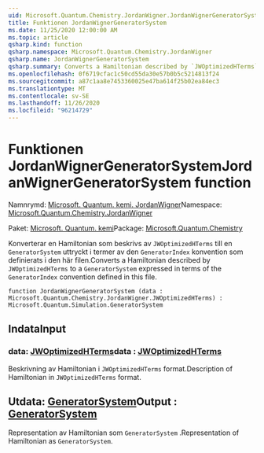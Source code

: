 ```yaml
---
uid: Microsoft.Quantum.Chemistry.JordanWigner.JordanWignerGeneratorSystem
title: Funktionen JordanWignerGeneratorSystem
ms.date: 11/25/2020 12:00:00 AM
ms.topic: article
qsharp.kind: function
qsharp.namespace: Microsoft.Quantum.Chemistry.JordanWigner
qsharp.name: JordanWignerGeneratorSystem
qsharp.summary: Converts a Hamiltonian described by `JWOptimizedHTerms` to a `GeneratorSystem` expressed in terms of the `GeneratorIndex` convention defined in this file.
ms.openlocfilehash: 0f6719cfac1c50cd55da30e57b0b5c5214813f24
ms.sourcegitcommit: a87c1aa8e7453360025e47ba614f25b02ea84ec3
ms.translationtype: MT
ms.contentlocale: sv-SE
ms.lasthandoff: 11/26/2020
ms.locfileid: "96214729"
---
```

# <a name="jordanwignergeneratorsystem-function"></a><span data-ttu-id="689a5-102">Funktionen JordanWignerGeneratorSystem</span><span class="sxs-lookup"><span data-stu-id="689a5-102">JordanWignerGeneratorSystem function</span></span>

<span data-ttu-id="689a5-103">Namnrymd: [Microsoft. Quantum. kemi. JordanWigner](xref:Microsoft.Quantum.Chemistry.JordanWigner)</span><span class="sxs-lookup"><span data-stu-id="689a5-103">Namespace: [Microsoft.Quantum.Chemistry.JordanWigner](xref:Microsoft.Quantum.Chemistry.JordanWigner)</span></span>

<span data-ttu-id="689a5-104">Paket: [Microsoft. Quantum. kemi](https://nuget.org/packages/Microsoft.Quantum.Chemistry)</span><span class="sxs-lookup"><span data-stu-id="689a5-104">Package: [Microsoft.Quantum.Chemistry](https://nuget.org/packages/Microsoft.Quantum.Chemistry)</span></span>


<span data-ttu-id="689a5-105">Konverterar en Hamiltonian som beskrivs av `JWOptimizedHTerms` till en `GeneratorSystem` uttryckt i termer av den `GeneratorIndex` konvention som definierats i den här filen.</span><span class="sxs-lookup"><span data-stu-id="689a5-105">Converts a Hamiltonian described by `JWOptimizedHTerms` to a `GeneratorSystem` expressed in terms of the `GeneratorIndex` convention defined in this file.</span></span>

```qsharp
function JordanWignerGeneratorSystem (data : Microsoft.Quantum.Chemistry.JordanWigner.JWOptimizedHTerms) : Microsoft.Quantum.Simulation.GeneratorSystem
```


## <a name="input"></a><span data-ttu-id="689a5-106">Indata</span><span class="sxs-lookup"><span data-stu-id="689a5-106">Input</span></span>

### <a name="data--jwoptimizedhterms"></a><span data-ttu-id="689a5-107">data: [JWOptimizedHTerms](xref:Microsoft.Quantum.Chemistry.JordanWigner.JWOptimizedHTerms)</span><span class="sxs-lookup"><span data-stu-id="689a5-107">data : [JWOptimizedHTerms](xref:Microsoft.Quantum.Chemistry.JordanWigner.JWOptimizedHTerms)</span></span>

<span data-ttu-id="689a5-108">Beskrivning av Hamiltonian i `JWOptimizedHTerms` format.</span><span class="sxs-lookup"><span data-stu-id="689a5-108">Description of Hamiltonian in `JWOptimizedHTerms` format.</span></span>



## <a name="output--generatorsystem"></a><span data-ttu-id="689a5-109">Utdata: [GeneratorSystem](xref:Microsoft.Quantum.Simulation.GeneratorSystem)</span><span class="sxs-lookup"><span data-stu-id="689a5-109">Output : [GeneratorSystem](xref:Microsoft.Quantum.Simulation.GeneratorSystem)</span></span>

<span data-ttu-id="689a5-110">Representation av Hamiltonian som `GeneratorSystem` .</span><span class="sxs-lookup"><span data-stu-id="689a5-110">Representation of Hamiltonian as `GeneratorSystem`.</span></span>